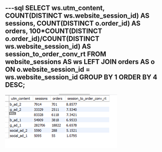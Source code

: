 ---sql
SELECT
	ws.utm_content,
    COUNT(DISTINCT ws.website_session_id) AS sessions,
    COUNT(DISTINCT o.order_id) AS orders,
    100*COUNT(DISTINCT o.order_id)/COUNT(DISTINCT ws.website_session_id) AS session_to_order_conv_rt
FROM website_sessions AS ws
	LEFT JOIN orders AS o
		ON o.website_session_id = ws.website_session_id
GROUP BY 1
ORDER BY 4 DESC;
---

![](https://github.com/Harsha2409/SQL_analyzing_website_traffic_sources/blob/main/Analyzing%20Top%20Traffic%20Sources/result.PNG)
